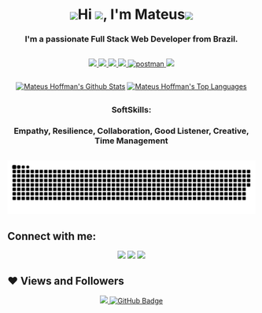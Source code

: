 <h1 align="center"><img src="https://img.icons8.com/fluency/48/000000/brazil-circular.png" align="center"/>Hi <img src="https://raw.githubusercontent.com/MartinHeinz/MartinHeinz/master/wave.gif" width="30px">, I'm Mateus<img src="https://img.icons8.com/fluency/48/000000/brazil-circular.png" align="center"/></h1>

<h3 align="center">I'm a passionate Full Stack Web Developer from Brazil.</h3>

##

<p align="center" margin-top="50px"> 
    <a href="https://developer.mozilla.org/en-US/docs/Web/JavaScript" target="_blank"> <img src="https://img.icons8.com/color/48/000000/javascript.png"/> </a> 
    <a href="https://www.w3.org/html/" target="_blank"> <img src="https://img.icons8.com/color/48/000000/html-5.png"/> </a> 
    <a href="https://www.w3schools.com/css/" target="_blank"> <img src="https://img.icons8.com/color/48/000000/css3.png"/> </a> 
    <a href="https://getbootstrap.com" target="_blank"> <img src="https://img.icons8.com/color/48/000000/bootstrap.png"/> </a> 
    <a href="https://postman.com" target="_blank"> <img src="https://www.vectorlogo.zone/logos/getpostman/getpostman-icon.svg" alt="postman" width="45" height="45"/> </a>   
    <a href="https://git-scm.com/" target="_blank"> <img src="https://img.icons8.com/color/48/000000/git.png"/> </a> 
    <!-- <a href="https://www.java.com" target="_blank"> <img src="https://img.icons8.com/color/48/000000/java-coffee-cup-logo.png"/> </a> -->
    <!-- <a href="https://reactjs.org/" target="_blank"> <img src="https://img.icons8.com/color/48/000000/react-native.png"/> </a> -->
    <!-- <a href="https://spring.io/projects/spring-boot" target="_blank"> <img src="https://img.icons8.com/color/48/000000/spring-logo.png"/> </a>  -->
    <!-- <a href="https://www.python.org" target="_blank"> <img src="https://img.icons8.com/color/48/000000/python.png"/> </a>  -->
    <!-- <a style="padding-right:8px;" href="https://nodejs.org" target="_blank"> <img src="https://img.icons8.com/color/48/000000/nodejs.png"/> </a>  -->
    <!-- <a style="padding-right:8px;" href="https://www.mysql.com/" target="_blank"> <img src="https://img.icons8.com/fluent/50/000000/mysql-logo.png"/> </a> -->
    <!-- <a href="https://www.mongodb.com/" target="_blank"> <img src="https://raw.githubusercontent.com/devicons/devicon/master/icons/mongodb/mongodb-original-wordmark.svg" alt="mongodb" width="48" height="48"/> </a>  -->
    <!-- <a href="https://firebase.google.com/" target="_blank"> <img src="https://img.icons8.com/color/48/000000/firebase.png"/> </a>  -->
    <!-- <a href="https://www.jenkins.io" target="_blank"> <img src="https://www.vectorlogo.zone/logos/jenkins/jenkins-icon.svg" alt="jenkins" width="48" height="48"/> </a>  -->
    <!-- <a href="https://redux.js.org" target="_blank"> <img src="https://img.icons8.com/color/48/000000/redux.png"/> </a> -->
    <!-- <a href="https://expressjs.com" target="_blank"> <img src="https://raw.githubusercontent.com/devicons/devicon/master/icons/express/express-original-wordmark.svg" alt="express" width="40" height="40"/> </a> -->
</p>

## 

<div align="center">
  <a href="https://github.com/MateusHoffman/github-readme-stats"><img height="165em" alt="Mateus Hoffman's Github Stats" src="https://github-readme-stats.vercel.app/api?username=MateusHoffman&show_icons=true&count_private=true&theme=react&hide_border=true&bg_color=0D1117" /></a>
  <a href="https://github.com/MateusHoffman/github-readme-stats"><img height="165em" alt="Mateus Hoffman's Top Languages" src="https://github-readme-stats.vercel.app/api/top-langs/?username=MateusHoffman&langs_count=8&count_private=true&layout=compact&theme=react&hide_border=true&bg_color=0D1117"/>
	</a>
</div>

##

<div>
	<h3 align="center">SoftSkills:<h3>
	<p align="center">Empathy, Resilience, Collaboration, Good Listener, Creative, Time Management<p>
</div>

##	


![Snake animation](https://github.com/MateusHoffman/MateusHoffman/blob/output/github-contribution-grid-snake.svg)


## Connect with me:
<div align="center">
  <!-- <a href="https://www.youtube.com/channel/UC_-uuuZbY0AAt9CViNzvc-Q" target="_blank"><img src="https://img.shields.io/badge/YouTube-FF0000?style=for-the-badge&logo=youtube&logoColor=white" target="_blank"></a> -->
  <a href="https://instagram.com/maahoffman" target="_blank"><img src="https://img.shields.io/badge/-Instagram-%23E4405F?style=for-the-badge&logo=instagram&logoColor=white" target="_blank"></a>
 	<!-- <a href="https://www.twitch.tv/MateusHoffmani" target="_blank"><img src="https://img.shields.io/badge/Twitch-9146FF?style=for-the-badge&logo=twitch&logoColor=white" target="_blank"></a> -->
 <!-- <a href="https://discord.gg/wagxzStdcR" target="_blank"><img src="https://img.shields.io/badge/Discord-7289DA?style=for-the-badge&logo=discord&logoColor=white" target="_blank"></a> -->
  <a href = "mailto:mateushoffmandev@gmail.com"><img src="https://img.shields.io/badge/-Gmail-%23333?style=for-the-badge&logo=gmail&logoColor=white" target="_blank"></a>
  <a href="https://www.linkedin.com/in/mateus-hoffman-04664b232/" target="_blank"><img src="https://img.shields.io/badge/-LinkedIn-%230077B5?style=for-the-badge&logo=linkedin&logoColor=white" target="_blank"></a> 
</div>

## ❤ Views and Followers
<div align="center">
	<a href="https://github.com/Meghna-DAS/github-profile-views-counter">
		<img src="https://komarev.com/ghpvc/?username=MateusHoffman">
	</a>
	<a href="https://github.com/MateusHoffman?tab=followers"><img src="https://img.shields.io/github/followers/MateusHoffman?label=Followers&style=social" 			alt="GitHub Badge"></a>
</div>


